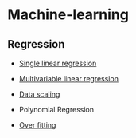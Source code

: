 <h1>Machine-learning</h1>

<h2>Regression</h2>

- [Single linear regression](https://github.com/evelyn82/Machine-learning/blob/main/Regression/Single%20Linear%20Regression.md)<br>
- [Multivariable linear regression](https://github.com/evelyn82/Machine-learning/blob/main/Regression/Multivariable%20Linear%20Regression.md)<br>
- [Data scaling](https://github.com/evelyn82/Machine-learning/blob/main/Regression/Data%20scaling.md)<br>

- Polynomial Regression<br>
- [Over fitting](https://github.com/evelyn82/Machine-learning/blob/main/Regression/Overfitting.md)<br>
